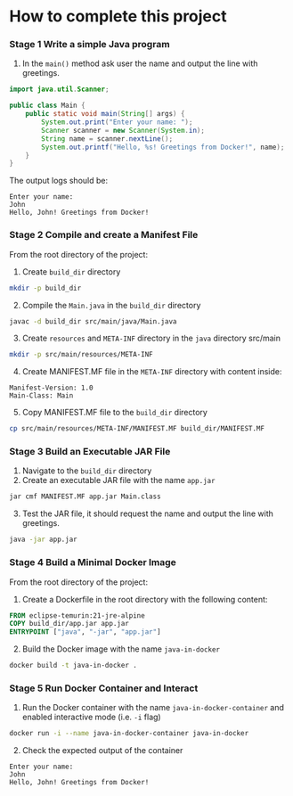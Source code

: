 # How to complete this project

### Stage 1 Write a simple Java program
1. In the `main()` method ask user the name and output the line with greetings.
```java
import java.util.Scanner;

public class Main {
    public static void main(String[] args) {
        System.out.print("Enter your name: ");
        Scanner scanner = new Scanner(System.in);
        String name = scanner.nextLine();
        System.out.printf("Hello, %s! Greetings from Docker!", name);
    }
}
```
The output logs should be:
```text
Enter your name: 
John
Hello, John! Greetings from Docker!
```
### Stage 2 Compile and create a Manifest File
From the root directory of the project:
1. Create `build_dir` directory
```bash
mkdir -p build_dir
```
2. Compile the `Main.java` in the `build_dir` directory
```bash
javac -d build_dir src/main/java/Main.java
```
3. Create `resources` and `META-INF` directory in the `java` directory src/main
```bash
mkdir -p src/main/resources/META-INF
```
4. Create MANIFEST.MF file in the `META-INF` directory with content inside:
```text
Manifest-Version: 1.0
Main-Class: Main
```
5. Copy MANIFEST.MF file to the `build_dir` directory
```bash
cp src/main/resources/META-INF/MANIFEST.MF build_dir/MANIFEST.MF
```
### Stage 3 Build an Executable JAR File
1. Navigate to the `build_dir` directory
2. Create an executable JAR file with the name `app.jar`
```bash
jar cmf MANIFEST.MF app.jar Main.class
```
3. Test the JAR file, it should request the name and output the line with greetings.
```bash
java -jar app.jar
```
### Stage 4 Build a Minimal Docker Image
From the root directory of the project:
1. Create a Dockerfile in the root directory with the following content:
```dockerfile
FROM eclipse-temurin:21-jre-alpine
COPY build_dir/app.jar app.jar
ENTRYPOINT ["java", "-jar", "app.jar"]
```
2. Build the Docker image with the name `java-in-docker`
```bash
docker build -t java-in-docker .
```
### Stage 5 Run Docker Container and Interact
1. Run the Docker container with the name `java-in-docker-container` and enabled interactive mode (i.e. `-i` flag)
```bash
docker run -i --name java-in-docker-container java-in-docker
```
2. Check the expected output of the container
```text
Enter your name: 
John
Hello, John! Greetings from Docker!
```
